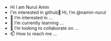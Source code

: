 - Hi I am Nurul Amin
- I'm interested in github👋 Hi, I’m @namin-nurul
- 👀 I’m interested in ...
- 🌱 I’m currently learning ...
- 💞️ I’m looking to collaborate on ...
- 📫 How to reach me ...

<!---
namin-nurul/namin-nurul is a ✨ special ✨ repository because its `README.md` (this file) appears on your GitHub profile.
You can click the Preview link to take a look at your changes.
--->
